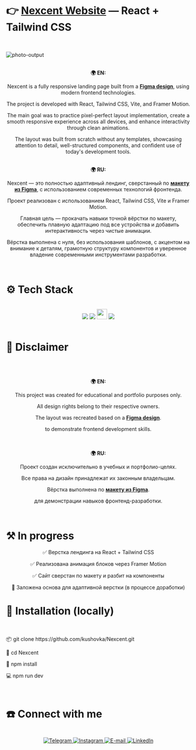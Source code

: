 # 👉 **[Nexcent Website](https://kushovka.github.io/Nexcent/)** — React + Tailwind CSS
<br>

![photo-output](https://github.com/user-attachments/assets/b963cc36-0faa-4a34-8565-1ceadabd0c39)

<br>
<div align="center">
  <b>🌍 EN:</b><br />
<p>
  Nexcent is a fully responsive landing page built from a
  <a href="https://www.figma.com/design/lx5XOpG2wi9BVE3PWYlaIc/Responsive-Landing-Page-Design-%7C-Website-Home-Page-Design-%7C-Agency-Website-UI-Design--Community-?node-id=204-686&t=u43mfh9BpEz9t7xx-1"><strong>Figma design</strong></a>,
  using modern frontend technologies.
</p>

<p>
The project is developed with React, Tailwind CSS, Vite, and Framer Motion.
</p>

<p>
The main goal was to practice pixel-perfect layout implementation,  
create a smooth responsive experience across all devices,  
and enhance interactivity through clean animations.
</p>

<p>
 The layout was built from scratch without any templates,  
showcasing attention to detail, well-structured components,  
and confident use of today's development tools.
</p>
</div>
<br>
<div align="center">
<b>🌍 RU:</b><br />
<p>
Nexcent — это полностью адаптивный лендинг,  
сверстанный по 
  <a href="https://www.figma.com/design/lx5XOpG2wi9BVE3PWYlaIc/Responsive-Landing-Page-Design-%7C-Website-Home-Page-Design-%7C-Agency-Website-UI-Design--Community-?node-id=204-686&t=u43mfh9BpEz9t7xx-1"><strong>макету из Figma</strong></a>,
 с использованием современных технологий фронтенда.
</p>

<p>
Проект реализован с использованием React, Tailwind CSS, Vite и Framer Motion.
</p>

<p>
 Главная цель — прокачать навыки точной вёрстки по макету,  
обеспечить плавную адаптацию под все устройства  
и добавить интерактивность через чистые анимации.
</p>

<p>
Вёрстка выполнена с нуля, без использования шаблонов,  
с акцентом на внимание к деталям, грамотную структуру компонентов  
и уверенное владение современными инструментами разработки.
</p>
</div>
<br>
<h1>⚙️ Tech Stack</h1>
<br>
<div align="center">
  <img src="https://img.shields.io/badge/react-%2320232a.svg?style=for-the-badge&logo=react&logoColor=%2361DAFB"/>
  <img src="https://img.shields.io/badge/tailwindcss-%2338B2AC.svg?style=for-the-badge&logo=tailwind-css&logoColor=white"/>
   <img src="https://img.shields.io/badge/Framer_Motion-0055FF?style=for-the-badge&logo=framer&logoColor=white" height="28"/>
  <img src="https://img.shields.io/badge/vite-%23646CFF.svg?style=for-the-badge&logo=vite&logoColor=white"/>
</div>
<br>

# 🚨 Disclaimer
<br><br>
<div align="center">
   <b>🌍 EN:</b><br />
  <p>
    <p>This project was created for educational and portfolio purposes only. </p> 
    <p>All design rights belong to their respective owners.   </p> 

The layout was recreated based on a
<a href="https://www.figma.com/design/7D4W4SewIgAFvWw1qPiWUS/positivus-figma-template?node-id=330-762&t=PLjKCXPo1UeUd3ON-1"><strong>Figma design</strong></a>.

to demonstrate frontend development skills.</p>
</div>
<br><br>
<div align="center">
    <b>🌍 RU:</b><br />
  <p>
    <p>Проект создан исключительно в учебных и портфолио-целях. </p> 
    <p>Все права на дизайн принадлежат их законным владельцам.     </p> 

Вёрстка выполнена по
<a href="https://www.figma.com/design/7D4W4SewIgAFvWw1qPiWUS/positivus-figma-template?node-id=330-762&t=PLjKCXPo1UeUd3ON-1"><strong>макету из Figma</strong></a>.

для демонстрации навыков фронтенд-разработки.</p>
</div>
<br>

# ⚒️ In progress

<div align="center">
<p>✅ Верстка лендинга на React + Tailwind CSS </p>
<p>✅ Реализована анимация блоков через Framer Motion</p>
<p>✅ Сайт сверстан по макету и разбит на компоненты</p>
<p>🚧 Заложена основа для адаптивной верстки (в процессе доработки)</p>
</div>

<h1>🚀 Installation (locally) </h1>
 <br>
<div>

<p>📦 git clone https://github.com/kushovka/Nexcent.git</p>
<p>📁 cd Nexcent</p>
<p>📲 npm install</p>
<p>💻 npm run dev</p>

</div>
 <br>

<h1>☎️ Connect with me </h1>
 <br>
  <div align="center">
        <a href="https://t.me/kushovka">
<img src="https://img.shields.io/badge/Telegram-%2304A1F7.svg?style=for-the-badge&logo=telegram&logoColor=white" alt="Telegram" />
        </a>
        <a href="https://www.instagram.com/kushovka">
<img src="https://img.shields.io/badge/Instagram-%23E4405F.svg?style=for-the-badge&logo=instagram&logoColor=white" alt="Instagram" />
        </a>
        <a href="mailto:kushovk2003@mail.ru">
<img src="https://img.shields.io/badge/Email-D14836?style=for-the-badge&logo=gmail&logoColor=white" alt="E-mail" />
        </a>
           </a>
        <a href="https://www.linkedin.com/in/kirill-kushov-9714b9364?utm_source=share&utm_campaign=share_via&utm_content=profile&utm_medium=ios_app">
<img src="https://img.shields.io/badge/LinkedIn-0A66C2?style=for-the-badge&logo=linkedin&logoColor=white" alt="LinkedIn" />
        </a>
</div>
 <br>

